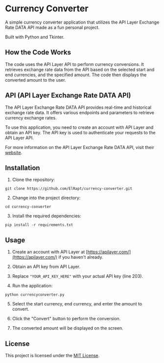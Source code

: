 # Currency Converter

A simple currency converter application that utilizes the API Layer Exchange Rate DATA API made as a fun personal project.

Built with Python and Tkinter.

## How the Code Works

The code uses the API Layer API to perform currency conversions. It retrieves exchange rate data from the API based on the selected start and end currencies, and the specified amount. The code then displays the converted amount to the user.

## API (API Layer Exchange Rate DATA API)

The API Layer Exchange Rate DATA API provides real-time and historical exchange rate data. It offers various endpoints and parameters to retrieve currency exchange rates.

To use this application, you need to create an account with API Layer and obtain an API key. The API key is used to authenticate your requests to the API Layer API.

For more information on the API Layer Exchange Rate DATA API, visit their [website](https://apilayer.com/).

## Installation

1. Clone the repository:

```git clone https://github.com/ElRapt/currency-converter.git```

2. Change into the project directory:

```cd currency-converter```

3. Install the required dependencies:

```pip install -r requirements.txt```

## Usage

1. Create an account with API Layer at [https://apilayer.com/](https://apilayer.com/) if you haven't already.

2. Obtain an API key from API Layer.

3. Replace `"YOUR_API_KEY_HERE"` with your actual API key (line 203).

4. Run the application:

```python currencyconverter.py```

5. Select the start currency, end currency, and enter the amount to convert.

6. Click the "Convert" button to perform the conversion.

7. The converted amount will be displayed on the screen.

## License

This project is licensed under the [MIT License](LICENSE).
